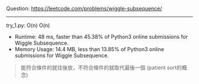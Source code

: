 Question: https://leetcode.com/problems/wiggle-subsequence/

---

try_1.py: O(n) O(n)

* Runtime: 48 ms, faster than 45.38% of Python3 online submissions for Wiggle Subsequence.
* Memory Usage: 14.4 MB, less than 13.85% of Python3 online submissions for Wiggle Subsequence.

> 能符合條件的就往後放，不符合條件的就取代最後一個 (patient sort的概念)